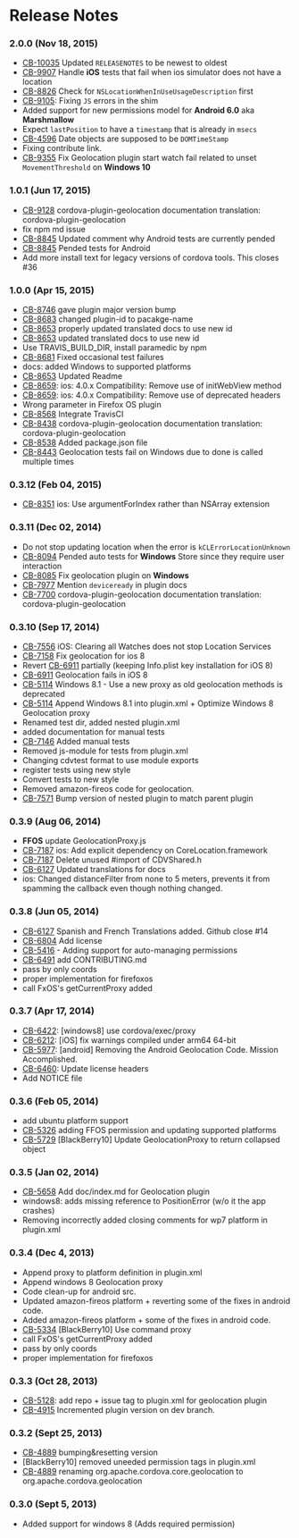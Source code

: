 <!--
#
# Licensed to the Apache Software Foundation (ASF) under one
# or more contributor license agreements.  See the NOTICE file
# distributed with this work for additional information
# regarding copyright ownership.  The ASF licenses this file
# to you under the Apache License, Version 2.0 (the
# "License"); you may not use this file except in compliance
# with the License.  You may obtain a copy of the License at
# 
# http://www.apache.org/licenses/LICENSE-2.0
# 
# Unless required by applicable law or agreed to in writing,
# software distributed under the License is distributed on an
# "AS IS" BASIS, WITHOUT WARRANTIES OR CONDITIONS OF ANY
#  KIND, either express or implied.  See the License for the
# specific language governing permissions and limitations
# under the License.
#
-->
# Release Notes

### 2.0.0 (Nov 18, 2015)
* [CB-10035](https://issues.apache.org/jira/browse/CB-10035) Updated `RELEASENOTES` to be newest to oldest
* [CB-9907](https://issues.apache.org/jira/browse/CB-9907) Handle **iOS** tests that fail when ios simulator does not have a location
* [CB-8826](https://issues.apache.org/jira/browse/CB-8826) Check for `NSLocationWhenInUseUsageDescription` first
* [CB-9105](https://issues.apache.org/jira/browse/CB-9105): Fixing `JS` errors in the shim
* Added support for new permissions model for **Android 6.0** aka **Marshmallow**
* Expect `lastPosition` to have a `timestamp` that is already in `msecs`
* [CB-4596](https://issues.apache.org/jira/browse/CB-4596) Date objects are supposed to be `DOMTimeStamp`
* Fixing contribute link.
* [CB-9355](https://issues.apache.org/jira/browse/CB-9355) Fix Geolocation plugin start watch fail related to unset `MovementThreshold` on **Windows 10**

### 1.0.1 (Jun 17, 2015)
* [CB-9128](https://issues.apache.org/jira/browse/CB-9128) cordova-plugin-geolocation documentation translation: cordova-plugin-geolocation
* fix npm md issue
* [CB-8845](https://issues.apache.org/jira/browse/CB-8845) Updated comment why Android tests are currently pended
* [CB-8845](https://issues.apache.org/jira/browse/CB-8845) Pended tests for Android
* Add more install text for legacy versions of cordova tools. This closes #36

### 1.0.0 (Apr 15, 2015)
* [CB-8746](https://issues.apache.org/jira/browse/CB-8746) gave plugin major version bump
* [CB-8683](https://issues.apache.org/jira/browse/CB-8683) changed plugin-id to pacakge-name
* [CB-8653](https://issues.apache.org/jira/browse/CB-8653) properly updated translated docs to use new id
* [CB-8653](https://issues.apache.org/jira/browse/CB-8653) updated translated docs to use new id
* Use TRAVIS_BUILD_DIR, install paramedic by npm
* [CB-8681](https://issues.apache.org/jira/browse/CB-8681) Fixed occasional test failures
* docs: added Windows to supported platforms
* [CB-8653](https://issues.apache.org/jira/browse/CB-8653) Updated Readme
* [CB-8659](https://issues.apache.org/jira/browse/CB-8659): ios: 4.0.x Compatibility: Remove use of initWebView method
* [CB-8659](https://issues.apache.org/jira/browse/CB-8659): ios: 4.0.x Compatibility: Remove use of deprecated headers
* Wrong parameter in Firefox OS plugin
* [CB-8568](https://issues.apache.org/jira/browse/CB-8568) Integrate TravisCI
* [CB-8438](https://issues.apache.org/jira/browse/CB-8438) cordova-plugin-geolocation documentation translation: cordova-plugin-geolocation
* [CB-8538](https://issues.apache.org/jira/browse/CB-8538) Added package.json file
* [CB-8443](https://issues.apache.org/jira/browse/CB-8443) Geolocation tests fail on Windows due to done is called multiple times

### 0.3.12 (Feb 04, 2015)
* [CB-8351](https://issues.apache.org/jira/browse/CB-8351) ios: Use argumentForIndex rather than NSArray extension

### 0.3.11 (Dec 02, 2014)
* Do not stop updating location when the error is `kCLErrorLocationUnknown`
* [CB-8094](https://issues.apache.org/jira/browse/CB-8094) Pended auto tests for **Windows** Store since they require user interaction
* [CB-8085](https://issues.apache.org/jira/browse/CB-8085) Fix geolocation plugin on **Windows**
* [CB-7977](https://issues.apache.org/jira/browse/CB-7977) Mention `deviceready` in plugin docs
* [CB-7700](https://issues.apache.org/jira/browse/CB-7700) cordova-plugin-geolocation documentation translation: cordova-plugin-geolocation

### 0.3.10 (Sep 17, 2014)
* [CB-7556](https://issues.apache.org/jira/browse/CB-7556) iOS: Clearing all Watches does not stop Location Services
* [CB-7158](https://issues.apache.org/jira/browse/CB-7158) Fix geolocation for ios 8
* Revert [CB-6911](https://issues.apache.org/jira/browse/CB-6911) partially (keeping Info.plist key installation for iOS 8)
* [CB-6911](https://issues.apache.org/jira/browse/CB-6911) Geolocation fails in iOS 8
* [CB-5114](https://issues.apache.org/jira/browse/CB-5114) Windows 8.1 - Use a new proxy as old geolocation methods is deprecated
* [CB-5114](https://issues.apache.org/jira/browse/CB-5114) Append Windows 8.1 into plugin.xml + Optimize Windows 8 Geolocation proxy
* Renamed test dir, added nested plugin.xml
* added documentation for manual tests
* [CB-7146](https://issues.apache.org/jira/browse/CB-7146) Added manual tests
* Removed js-module for tests from plugin.xml
* Changing cdvtest format to use module exports
* register tests using new style
* Convert tests to new style
* Removed amazon-fireos code for geolocation.
* [CB-7571](https://issues.apache.org/jira/browse/CB-7571) Bump version of nested plugin to match parent plugin

### 0.3.9 (Aug 06, 2014)
* **FFOS** update GeolocationProxy.js
* [CB-7187](https://issues.apache.org/jira/browse/CB-7187) ios: Add explicit dependency on CoreLocation.framework
* [CB-7187](https://issues.apache.org/jira/browse/CB-7187) Delete unused #import of CDVShared.h
* [CB-6127](https://issues.apache.org/jira/browse/CB-6127) Updated translations for docs
* ios: Changed distanceFilter from none to 5 meters, prevents it from spamming the callback even though nothing changed.

### 0.3.8 (Jun 05, 2014)
* [CB-6127](https://issues.apache.org/jira/browse/CB-6127) Spanish and French Translations added. Github close #14
* [CB-6804](https://issues.apache.org/jira/browse/CB-6804) Add license
* [CB-5416](https://issues.apache.org/jira/browse/CB-5416) - Adding support for auto-managing permissions
* [CB-6491](https://issues.apache.org/jira/browse/CB-6491) add CONTRIBUTING.md
* pass by only coords
* proper implementation for firefoxos
* call FxOS's getCurrentProxy added

### 0.3.7 (Apr 17, 2014)
* [CB-6422](https://issues.apache.org/jira/browse/CB-6422): [windows8] use cordova/exec/proxy
* [CB-6212](https://issues.apache.org/jira/browse/CB-6212): [iOS] fix warnings compiled under arm64 64-bit
* [CB-5977](https://issues.apache.org/jira/browse/CB-5977): [android] Removing the Android Geolocation Code.  Mission Accomplished.
* [CB-6460](https://issues.apache.org/jira/browse/CB-6460): Update license headers
* Add NOTICE file

### 0.3.6 (Feb 05, 2014)
* add ubuntu platform support
* [CB-5326](https://issues.apache.org/jira/browse/CB-5326) adding FFOS permission and updating supported platforms
* [CB-5729](https://issues.apache.org/jira/browse/CB-5729) [BlackBerry10] Update GeolocationProxy to return collapsed object

### 0.3.5 (Jan 02, 2014)
* [CB-5658](https://issues.apache.org/jira/browse/CB-5658) Add doc/index.md for Geolocation plugin
* windows8: adds missing reference to PositionError (w/o it the app crashes)
* Removing incorrectly added closing comments for wp7 platform in plugin.xml

### 0.3.4 (Dec 4, 2013)
* Append proxy to platform definition in plugin.xml
* Append windows 8 Geolocation proxy
* Code clean-up for android src.
* Updated amazon-fireos platform + reverting some of the fixes in android code.
* Added amazon-fireos platform + some of the fixes in android code.
* [CB-5334](https://issues.apache.org/jira/browse/CB-5334) [BlackBerry10] Use command proxy
* call FxOS's getCurrentProxy added
* pass by only coords
* proper implementation for firefoxos

### 0.3.3 (Oct 28, 2013)
* [CB-5128](https://issues.apache.org/jira/browse/CB-5128): add repo + issue tag to plugin.xml for geolocation plugin
* [CB-4915](https://issues.apache.org/jira/browse/CB-4915) Incremented plugin version on dev branch.

### 0.3.2 (Sept 25, 2013)
* [CB-4889](https://issues.apache.org/jira/browse/CB-4889) bumping&resetting version
* [BlackBerry10] removed uneeded permission tags in plugin.xml
* [CB-4889](https://issues.apache.org/jira/browse/CB-4889) renaming org.apache.cordova.core.geolocation to org.apache.cordova.geolocation

### 0.3.0 (Sept 5, 2013)
* Added support for windows 8 (Adds required permission)
